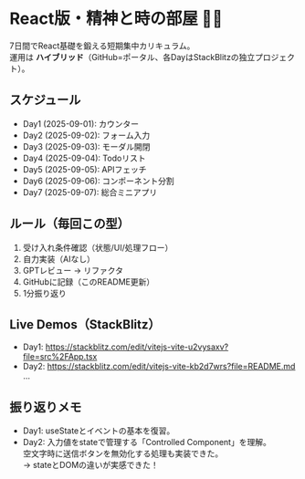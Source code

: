 # React版・精神と時の部屋 🏋️‍♂️
7日間でReact基礎を鍛える短期集中カリキュラム。  
運用は **ハイブリッド**（GitHub=ポータル、各DayはStackBlitzの独立プロジェクト）。

## スケジュール
- Day1 (2025-09-01): カウンター
- Day2 (2025-09-02): フォーム入力
- Day3 (2025-09-03): モーダル開閉
- Day4 (2025-09-04): Todoリスト
- Day5 (2025-09-05): APIフェッチ
- Day6 (2025-09-06): コンポーネント分割
- Day7 (2025-09-07): 総合ミニアプリ

## ルール（毎回この型）
1. 受け入れ条件確認（状態/UI/処理フロー）
2. 自力実装（AIなし）
3. GPTレビュー → リファクタ
4. GitHubに記録（このREADME更新）
5. 1分振り返り

## Live Demos（StackBlitz）
- Day1: https://stackblitz.com/edit/vitejs-vite-u2vysaxv?file=src%2FApp.tsx
- Day2: https://stackblitz.com/edit/vitejs-vite-kb2d7wrs?file=README.md
…

## 振り返りメモ
- Day1: useStateとイベントの基本を復習。
- Day2: 入力値をstateで管理する「Controlled Component」を理解。  
        空文字時に送信ボタンを無効化する処理も実装できた。  
        → stateとDOMの違いが実感できた！
